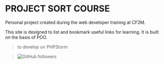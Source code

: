 # PROJECT SORT COURSE

Personal project created during the web developer training at CF2M.

This site is designed to list and bookmark useful links for learning. It is built on the basis of POO.

>to develop on PHPStorm

> ![GitHub followers](https://img.shields.io/github/followers/mcdibou?color=4&style=social)
